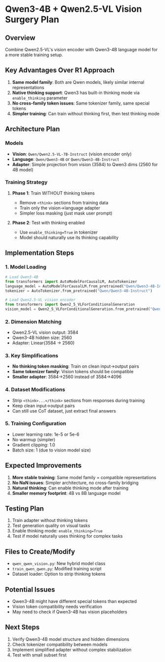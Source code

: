 # Qwen3-4B + Qwen2.5-VL Vision Surgery Plan

## Overview
Combine Qwen2.5-VL's vision encoder with Qwen3-4B language model for a more stable training setup.

## Key Advantages Over R1 Approach
1. **Same model family**: Both are Qwen models, likely similar internal representations
2. **Native thinking support**: Qwen3 has built-in thinking mode via `enable_thinking` parameter
3. **No cross-family token issues**: Same tokenizer family, same special tokens
4. **Simpler training**: Can train without thinking first, then test thinking mode

## Architecture Plan

### Models
- **Vision**: `Qwen/Qwen2.5-VL-7B-Instruct` (vision encoder only)
- **Language**: `Qwen/Qwen3-4B` or `Qwen/Qwen3-4B-Instruct`
- **Adapter**: Simple projection from vision (3584) to Qwen3 dims (2560 for 4B model)

### Training Strategy
1. **Phase 1**: Train WITHOUT thinking tokens
   - Remove `<think>` sections from training data
   - Train only the vision→language adapter
   - Simpler loss masking (just mask user prompt)

2. **Phase 2**: Test with thinking enabled
   - Use `enable_thinking=True` in tokenizer
   - Model should naturally use its thinking capability

## Implementation Steps

### 1. Model Loading
```python
# Load Qwen3-4B
from transformers import AutoModelForCausalLM, AutoTokenizer
language_model = AutoModelForCausalLM.from_pretrained("Qwen/Qwen3-4B-Instruct")
tokenizer = AutoTokenizer.from_pretrained("Qwen/Qwen3-4B-Instruct")

# Load Qwen2.5-VL vision encoder
from transformers import Qwen2_5_VLForConditionalGeneration
vision_model = Qwen2_5_VLForConditionalGeneration.from_pretrained("Qwen/Qwen2.5-VL-7B-Instruct")
```

### 2. Dimension Matching
- Qwen2.5-VL vision output: 3584
- Qwen3-4B hidden size: 2560
- Adapter: Linear(3584 → 2560)

### 3. Key Simplifications
- **No thinking token masking**: Train on clean input→output pairs
- **Same tokenizer family**: Vision tokens should be compatible
- **Smaller adapter**: 3584→2560 instead of 3584→4096

### 4. Dataset Modifications
- Strip `<think>...</think>` sections from responses during training
- Keep clean input→output pairs
- Can still use CoT dataset, just extract final answers

### 5. Training Configuration
- Lower learning rate: 1e-5 or 5e-6
- No warmup (simpler)
- Gradient clipping: 1.0
- Batch size: 1 (due to vision model size)

## Expected Improvements
1. **More stable training**: Same model family = compatible representations
2. **No NaN issues**: Simpler architecture, no cross-family bridging
3. **Natural thinking**: Can enable thinking mode after training
4. **Smaller memory footprint**: 4B vs 8B language model

## Testing Plan
1. Train adapter without thinking tokens
2. Test generation quality on visual tasks
3. Enable thinking mode: `enable_thinking=True`
4. Test if model naturally uses thinking for complex tasks

## Files to Create/Modify
- `qwen_qwen_vision.py`: New hybrid model class
- `train_qwen_qwen.py`: Modified training script
- Dataset loader: Option to strip thinking tokens

## Potential Issues
- Qwen3-4B might have different special tokens than expected
- Vision token compatibility needs verification
- May need to check if Qwen3-4B has vision placeholders

## Next Steps
1. Verify Qwen3-4B model structure and hidden dimensions
2. Check tokenizer compatibility between models
3. Implement simplified adapter without complex stabilization
4. Test with small subset first